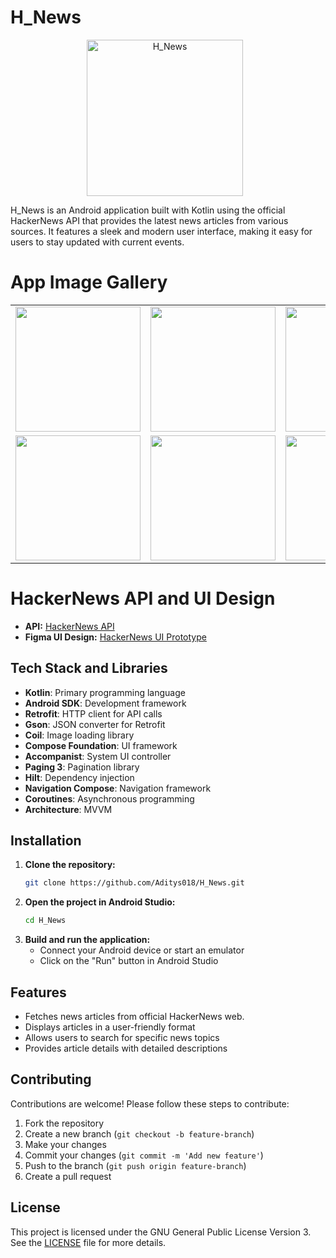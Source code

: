 # H_News

<p align="center">
  <img src="https://github.com/user-attachments/assets/dd2b12c5-f829-4587-86a0-d1c4867a6cd8" alt="H_News" width="250" height="250" style="margin-right: 10px;">
</p>

H_News is an Android application built with Kotlin using the official HackerNews API that provides the latest news articles from various sources. It features a sleek and modern user interface, making it easy for users to stay updated with current events.



# App Image Gallery

<!-- App Screens Gallery -->
<table>
  <tr>
    <td><img src="https://github.com/user-attachments/assets/123a2d5f-be0c-4c18-8225-5c3abb727459" width="200" /></td>
    <td><img src="https://github.com/user-attachments/assets/5e3ffdc3-0eeb-411d-9ba9-15cb0d23b29b" width="200" /></td>
    <td><img src="https://github.com/user-attachments/assets/d35ae12f-e8c8-41a9-ac74-9a5ec7e23eec" width="200" /></td>
    <td><img src="https://github.com/user-attachments/assets/8b2f0172-d4fb-4233-9bd5-31021bd1bb2f" width="200" /></td>
  </tr>

  <tr>
    <td><img src="https://github.com/user-attachments/assets/b4b75a4e-40be-4547-b17f-6352b2ceb022" width="200" /></td>
    <td><img src="https://github.com/user-attachments/assets/cb29d6e7-01d9-47e0-8446-2c5c787ec072" width="200" /></td>
    <td><img src="https://github.com/user-attachments/assets/0e6aee6b-5887-4759-b06d-f4bb9b1aa146" width="200" /></td>
  
  </tr>
</table>







# HackerNews API and UI Design

- **API:** [HackerNews API](https://hn.algolia.com/api)  
- **Figma UI Design:** [HackerNews UI Prototype](https://www.figma.com/proto/jIlTIRF8b8Iz3uSYln8bew/H_News?page-id=0%3A1&node-id=7-4416&viewport=561%2C371%2C0.29&t=98KiAz9ux80QNfh6-1&scaling=scale-down&content-scaling=fixed&starting-point-node-id=7%3A4416)


## Tech Stack and Libraries
- **Kotlin**: Primary programming language
- **Android SDK**: Development framework
- **Retrofit**: HTTP client for API calls
- **Gson**: JSON converter for Retrofit
- **Coil**: Image loading library
- **Compose Foundation**: UI framework
- **Accompanist**: System UI controller
- **Paging 3**: Pagination library
- **Hilt**: Dependency injection
- **Navigation Compose**: Navigation framework
- **Coroutines**: Asynchronous programming
- **Architecture**: MVVM

## Installation

1. **Clone the repository:**
   ```bash
   git clone https://github.com/Aditys018/H_News.git
   ```
2. **Open the project in Android Studio:**
   ```bash
   cd H_News
   ```
3. **Build and run the application:**
   - Connect your Android device or start an emulator
   - Click on the "Run" button in Android Studio
  
## Features

- Fetches news articles from official HackerNews web.
- Displays articles in a user-friendly format
- Allows users to search for specific news topics
- Provides article details with detailed descriptions

## Contributing

Contributions are welcome! Please follow these steps to contribute:

1. Fork the repository
2. Create a new branch (`git checkout -b feature-branch`)
3. Make your changes
4. Commit your changes (`git commit -m 'Add new feature'`)
5. Push to the branch (`git push origin feature-branch`)
6. Create a pull request

## License

This project is licensed under the GNU General Public License Version 3. See the [LICENSE](LICENSE) file for more details.

